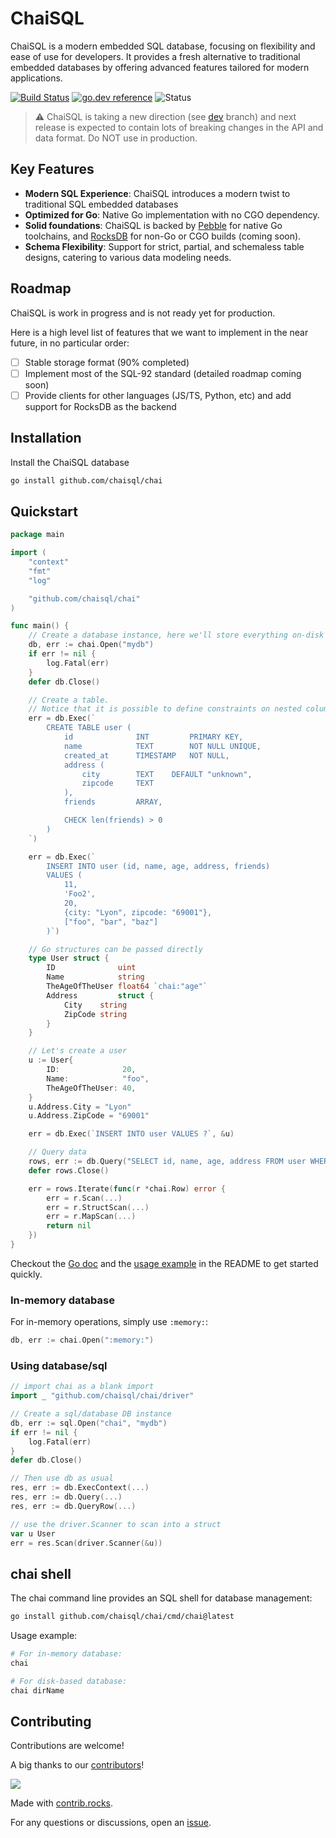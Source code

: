 # ChaiSQL

ChaiSQL is a modern embedded SQL database, focusing on flexibility and ease of use for developers. It provides a fresh alternative to traditional embedded databases by offering advanced features tailored for modern applications.

[![Build Status](https://github.com/chaisql/chai/actions/workflows/go.yml/badge.svg)](https://github.com/chaisql/chai/actions/workflows/go.yml)
[![go.dev reference](https://img.shields.io/badge/go.dev-reference-007d9c?logo=go&logoColor=white&style=flat-square)](https://pkg.go.dev/github.com/chaisql/chai)
![Status](https://img.shields.io/badge/status-alpha-yellow)

> :warning: ChaiSQL is taking a new direction (see [dev](https://github.com/chaisql/chai/tree/dev) branch) and next release is expected to contain lots of breaking changes in the API and data format. Do NOT use in production.

## Key Features

- **Modern SQL Experience**: ChaiSQL introduces a modern twist to traditional SQL embedded databases
- **Optimized for Go**: Native Go implementation with no CGO dependency.
- **Solid foundations**: ChaiSQL is backed by [Pebble](https://github.com/cockroachdb/pebble) for native Go toolchains, and [RocksDB](https://rocksdb.org/) for non-Go or CGO builds (coming soon).
- **Schema Flexibility**: Support for strict, partial, and schemaless table designs, catering to various data modeling needs.

## Roadmap

ChaiSQL is work in progress and is not ready yet for production.

Here is a high level list of features that we want to implement in the near future, in no particular order:

- [ ] Stable storage format (90% completed)
- [ ] Implement most of the SQL-92 standard (detailed roadmap coming soon)
- [ ] Provide clients for other languages (JS/TS, Python, etc) and add support for RocksDB as the backend

## Installation

Install the ChaiSQL database

```bash
go install github.com/chaisql/chai
```

## Quickstart

```go
package main

import (
    "context"
    "fmt"
    "log"

    "github.com/chaisql/chai"
)

func main() {
    // Create a database instance, here we'll store everything on-disk
    db, err := chai.Open("mydb")
    if err != nil {
        log.Fatal(err)
    }
    defer db.Close()

    // Create a table.
    // Notice that it is possible to define constraints on nested columns.
    err = db.Exec(`
        CREATE TABLE user (
            id              INT         PRIMARY KEY,
            name            TEXT        NOT NULL UNIQUE,
            created_at      TIMESTAMP   NOT NULL,
            address (
                city        TEXT    DEFAULT "unknown",
                zipcode     TEXT
            ),
            friends         ARRAY,

            CHECK len(friends) > 0
        )
    `)

    err = db.Exec(`
        INSERT INTO user (id, name, age, address, friends)
        VALUES (
            11,
            'Foo2',
            20,
            {city: "Lyon", zipcode: "69001"},
            ["foo", "bar", "baz"]
        )`)

    // Go structures can be passed directly
    type User struct {
        ID              uint
        Name            string
        TheAgeOfTheUser float64 `chai:"age"`
        Address         struct {
            City    string
            ZipCode string
        }
    }

    // Let's create a user
    u := User{
        ID:              20,
        Name:            "foo",
        TheAgeOfTheUser: 40,
    }
    u.Address.City = "Lyon"
    u.Address.ZipCode = "69001"

    err = db.Exec(`INSERT INTO user VALUES ?`, &u)

    // Query data
    rows, err := db.Query("SELECT id, name, age, address FROM user WHERE age >= ?", 18)
    defer rows.Close()

    err = rows.Iterate(func(r *chai.Row) error {
        err = r.Scan(...)
        err = r.StructScan(...)
        err = r.MapScan(...)
        return nil
    })
}
```

Checkout the [Go doc](https://pkg.go.dev/github.com/chaisql/chai) and the [usage example](#usage) in the README to get started quickly.

### In-memory database

For in-memory operations, simply use `:memory:`:

```go
db, err := chai.Open(":memory:")
```

### Using database/sql

```go
// import chai as a blank import
import _ "github.com/chaisql/chai/driver"

// Create a sql/database DB instance
db, err := sql.Open("chai", "mydb")
if err != nil {
    log.Fatal(err)
}
defer db.Close()

// Then use db as usual
res, err := db.ExecContext(...)
res, err := db.Query(...)
res, err := db.QueryRow(...)

// use the driver.Scanner to scan into a struct
var u User
err = res.Scan(driver.Scanner(&u))
```

## chai shell

The chai command line provides an SQL shell for database management:

```bash
go install github.com/chaisql/chai/cmd/chai@latest
```

Usage example:

```bash
# For in-memory database:
chai

# For disk-based database:
chai dirName
```

## Contributing

Contributions are welcome!

A big thanks to our [contributors](https://github.com/chaisql/chai/graphs/contributors)!

<a href="https://github.com/chaisql/chai/graphs/contributors">
  <img src="https://contrib.rocks/image?repo=chaisql/chai" />
</a>

Made with [contrib.rocks](https://contrib.rocks).

For any questions or discussions, open an [issue](https://github.com/chaisql/chai/issues/new).
